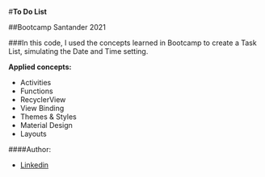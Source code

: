 #**To Do List**

##Bootcamp Santander 2021

###In this code, I used the concepts learned in Bootcamp to create a Task List, simulating the Date and Time setting.

**Applied concepts:**
- Activities
- Functions
- RecyclerView
- View Binding
- Themes & Styles
- Material Design
- Layouts 

####Author:
- [Linkedin](https://www.linkedin.com/in/dallonso/)


